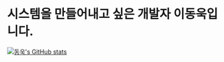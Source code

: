 # 시스템을 만들어내고 싶은 개발자 이동욱입니다.

[![동욱's GitHub stats](https://github-readme-stats.vercel.app/api?username=hn99515&theme=cobalt)](https://github.com/anuraghazra/github-readme-stats)

